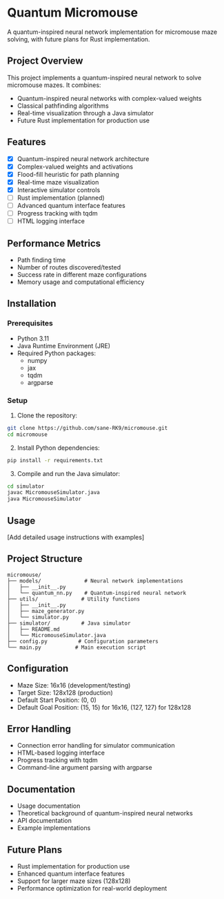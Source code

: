 # Quantum Micromouse

A quantum-inspired neural network implementation for micromouse maze solving, with future plans for Rust implementation.

## Project Overview
This project implements a quantum-inspired neural network to solve micromouse mazes. It combines:
- Quantum-inspired neural networks with complex-valued weights
- Classical pathfinding algorithms
- Real-time visualization through a Java simulator
- Future Rust implementation for production use

## Features
- [x] Quantum-inspired neural network architecture
- [x] Complex-valued weights and activations
- [x] Flood-fill heuristic for path planning
- [x] Real-time maze visualization
- [x] Interactive simulator controls
- [ ] Rust implementation (planned)
- [ ] Advanced quantum interface features
- [ ] Progress tracking with tqdm
- [ ] HTML logging interface

## Performance Metrics
- Path finding time
- Number of routes discovered/tested
- Success rate in different maze configurations
- Memory usage and computational efficiency

## Installation

### Prerequisites
- Python 3.11
- Java Runtime Environment (JRE)
- Required Python packages:
  - numpy
  - jax
  - tqdm
  - argparse

### Setup
1. Clone the repository:
```bash
git clone https://github.com/sane-RK9/micromouse.git
cd micromouse
```

2. Install Python dependencies:
```bash
pip install -r requirements.txt
```

3. Compile and run the Java simulator:
```bash
cd simulator
javac MicromouseSimulator.java
java MicromouseSimulator
```

## Usage
[Add detailed usage instructions with examples]

## Project Structure
```
micromouse/
├── models/              # Neural network implementations
│   ├── __init__.py
│   └── quantum_nn.py    # Quantum-inspired neural network
├── utils/              # Utility functions
│   ├── __init__.py
│   ├── maze_generator.py
│   └── simulator.py
├── simulator/          # Java simulator
│   ├── README.md
│   └── MicromouseSimulator.java
├── config.py          # Configuration parameters
└── main.py           # Main execution script
```

## Configuration
- Maze Size: 16x16 (development/testing)
- Target Size: 128x128 (production)
- Default Start Position: (0, 0)
- Default Goal Position: (15, 15) for 16x16, (127, 127) for 128x128

## Error Handling
- Connection error handling for simulator communication
- HTML-based logging interface
- Progress tracking with tqdm
- Command-line argument parsing with argparse

## Documentation
- Usage documentation
- Theoretical background of quantum-inspired neural networks
- API documentation
- Example implementations

## Future Plans
- Rust implementation for production use
- Enhanced quantum interface features
- Support for larger maze sizes (128x128)
- Performance optimization for real-world deployment



